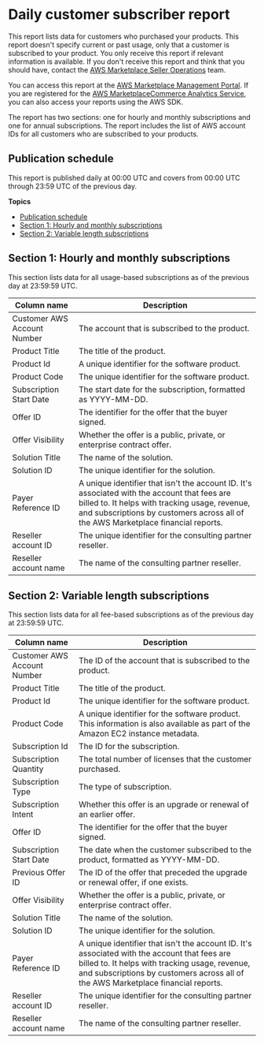 # Daily customer subscriber report<a name="daily-customer-subscriber-report"></a>

 This report lists data for customers who purchased your products\. This report doesn't specify current or past usage, only that a customer is subscribed to your product\. You only receive this report if relevant information is available\. If you don't receive this report and think that you should have, contact the [AWS Marketplace Seller Operations](https://aws.amazon.com/marketplace/management/contact-us/) team\.

You can access this report at the [AWS Marketplace Management Portal](https://aws.amazon.com/marketplace/management/reports/)\. If you are registered for the [AWS MarketplaceCommerce Analytics Service](commerce-analytics-service.md), you can also access your reports using the AWS SDK\.

The report has two sections: one for hourly and monthly subscriptions and one for annual subscriptions\. The report includes the list of AWS account IDs for all customers who are subscribed to your products\. 

## Publication schedule<a name="daily-customer-subscriber-report-publication-schedule"></a>

 This report is published daily at 00:00 UTC and covers from 00:00 UTC through 23:59 UTC of the previous day\.

**Topics**
+ [Publication schedule](#daily-customer-subscriber-report-publication-schedule)
+ [Section 1: Hourly and monthly subscriptions](#section-1-hourlymonthly-subscriptions)
+ [Section 2: Variable length subscriptions](#section-2-annual-subscriptions)

## Section 1: Hourly and monthly subscriptions<a name="section-1-hourlymonthly-subscriptions"></a>

 This section lists data for all usage\-based subscriptions as of the previous day at 23:59:59 UTC\. 


|  Column name  |  Description  | 
| --- | --- | 
|  Customer AWS Account Number  |  The account that is subscribed to the product\.  | 
|  Product Title  |  The title of the product\.  | 
|  Product Id  |  A unique identifier for the software product\.  | 
|  Product Code  |  The unique identifier for the software product\. | 
|  Subscription Start Date  |  The start date for the subscription, formatted as YYYY\-MM\-DD\.  | 
|  Offer ID  |  The identifier for the offer that the buyer signed\.  | 
|  Offer Visibility  | Whether the offer is a public, private, or enterprise contract offer\. | 
|  Solution Title  |  The name of the solution\.  | 
|  Solution ID  |  The unique identifier for the solution\.  | 
|  Payer Reference ID  |  A unique identifier that isn't the account ID\. It's associated with the account that fees are billed to\. It helps with tracking usage, revenue, and subscriptions by customers across all of the AWS Marketplace financial reports\.  | 
| Reseller account ID | The unique identifier for the consulting partner reseller\. | 
| Reseller account name | The name of the consulting partner reseller\.  | 

## Section 2: Variable length subscriptions<a name="section-2-annual-subscriptions"></a>

 This section lists data for all fee\-based subscriptions as of the previous day at 23:59:59 UTC\. 


|  Column name  |  Description  | 
| --- | --- | 
|  Customer AWS Account Number  |  The ID of the account that is subscribed to the product\.  | 
|  Product Title  |  The title of the product\.  | 
|  Product Id  |  The unique identifier for the software product\.  | 
|  Product Code  |  A unique identifier for the software product\. This information is also available as part of the Amazon EC2 instance metadata\.  | 
|  Subscription Id  |  The ID for the subscription\.  | 
|  Subscription Quantity  |  The total number of licenses that the customer purchased\.  | 
|  Subscription Type  |  The type of subscription\.  | 
| Subscription Intent | Whether this offer is an upgrade or renewal of an earlier offer\. | 
|  Offer ID  |  The identifier for the offer that the buyer signed\.  | 
|  Subscription Start Date  |  The date when the customer subscribed to the product, formatted as YYYY\-MM\-DD\.  | 
| Previous Offer ID | The ID of the offer that preceded the upgrade or renewal offer, if one exists\.  | 
|  Offer Visibility  |  Whether the offer is a public, private, or enterprise contract offer\.  | 
|  Solution Title  |  The name of the solution\.  | 
|  Solution ID  |  The unique identifier for the solution\.  | 
|  Payer Reference ID  |  A unique identifier that isn't the account ID\. It's associated with the account that fees are billed to\. It helps with tracking usage, revenue, and subscriptions by customers across all of the AWS Marketplace financial reports\. | 
| Reseller account ID | The unique identifier for the consulting partner reseller\. | 
| Reseller account name | The name of the consulting partner reseller\. | 